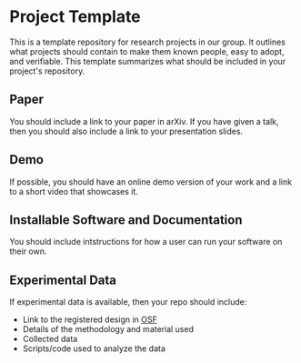# Project Template

This is a template repository for research projects in our group. It outlines what projects should contain to make them known people, easy to adopt, and verifiable. This template summarizes what should be included in your project's repository.

## Paper

You should include a link to your paper in arXiv. If you have given a talk, then you should also include a link to your presentation slides.

## Demo

If possible, you should have an online demo version of your work and a link to a short video that showcases it.

## Installable Software and Documentation

You should include intstructions for how a user can run your software on their own.

## Experimental Data

If experimental data is available, then your repo should include:
* Link to the registered design in [OSF](https://osf.io/)
* Details of the methodology and material used
* Collected data
* Scripts/code used to analyze the data
